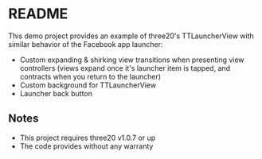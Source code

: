 README
======

This demo project provides an example of three20's TTLauncherView with similar behavior of the Facebook app launcher:

- Custom expanding & shirking view transitions when presenting view controllers (views 
expand once it's launcher item is tapped, and contracts when you return to the launcher)
- Custom background for TTLauncherView
- Launcher back button

Notes
-----
- This project requires three20 v1.0.7 or up
- The code provides without any warranty


  
